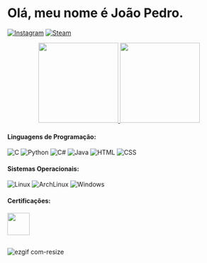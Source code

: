 # Olá, meu nome é João Pedro.
[![Instagram](	https://img.shields.io/badge/Instagram-151515?style=for-the-badge&logo=instagram&logoColor=white)](https://instagram.com/jpsesh)
[![Steam](	https://img.shields.io/badge/Steam-151515?style=for-the-badge&logo=steam&logoColor=white)](https://steamcommunity.com/id/hagsir/)

<div align="center">
	<a href="https://beacons.ai/joaoprbrasil">
	  <img height=180em" src="https://github-readme-stats-sigma-five.vercel.app/api/top-langs/?username=joaoprbrasil&layout=compact&langs_count=16&theme=dark"/> 
	<a>
      	  <img height="180em" src="https://github-readme-stats-sigma-five.vercel.app/api?username=joaoprbrasil&show_icons=true&theme=dark&include_all_commits=true&count_private=true&layout=compact"/>
    	</a>
</div>


#### Linguagens de Programação:
![C](https://img.shields.io/badge/C-0b5e9f?style=for-the-badge&logo=C&logoColor=white)
![Python](https://img.shields.io/badge/Python-1f1f1f?style=for-the-badge&logo=python&logoColor=blue) 
![C#](https://img.shields.io/badge/C%23-6c287e?style=for-the-badge&logo=csharp&logoColor=white)
![Java](https://img.shields.io/badge/Java-ad181e?style=for-the-badge&logo=Java&logoColor=white)
![HTML](https://img.shields.io/badge/HTML5-E34F26?style=for-the-badge&logo=html5&logoColor=white) 
![CSS](https://img.shields.io/badge/CSS3-1572B6?style=for-the-badge&logo=css3&logoColor=white) 


#### Sistemas Operacionais:
![Linux](https://img.shields.io/badge/Linux-000000?style=for-the-badge&logo=linux&logoColor=white)
![ArchLinux](https://img.shields.io/badge/ArchLinux-000000?style=for-the-badge&logo=archlinux&logoColor=54fcfc)
![Windows](https://img.shields.io/badge/Windows-000000?style=for-the-badge&logo=windows&logoColor=white)



#### Certificações:
[<img src="https://hermes.dio.me/tracks/a736ef42-0d2f-4079-adb4-25c55c85ba2b.png" height="50"></a>](https://hermes.dio.me/certificates/CW66BEAA.pdf)

		
## 

![ezgif com-resize](https://github.com/hagsir/hagsir/assets/83050781/de088324-0ef7-4351-af80-77c92ffe7225)

